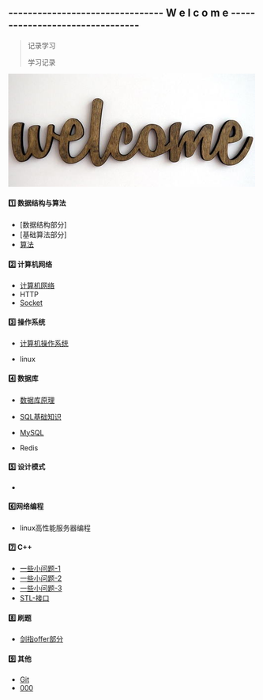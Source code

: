## -------------------------------- W  e  l  c  o  m  e --------------------------------

> 记录学习
>
> 学习记录

![2](https://github.com/song787/New-repository/blob/dev/welcome.jpg)



#### :one: 数据结构与算法

- [数据结构部分]
- [基础算法部分]
- [算法](https://github.com/song787/New-repository/blob/dev/algorithm.md)

#### :two: 计算机网络

- [计算机网络](https://github.com/song787/New-repository/blob/dev/computer_network.md)
- HTTP
- [Socket](https://github.com/song787/New-repository/blob/master/Socket.md)

#### :three: 操作系统

- [计算机操作系统](https://github.com/song787/New-repository/blob/master/OS.md)

- linux

#### :four: 数据库

  - [数据库原理](https://github.com/song787/New-repository/blob/master/Datebase.md)

  - [SQL基础知识](https://github.com/song787/New-repository/blob/master/SQL.md)

  - [MySQL](https://github.com/song787/New-repository/blob/master/MySQL.md)

  - Redis

#### :five: 设计模式

- 

#### :six: ​网络编程

- linux高性能服务器编程

#### :seven: C++

- [一些小问题-1](https://github.com/song787/New-repository/blob/master/C%2B%2B-1.md)
- [一些小问题-2](https://github.com/song787/New-repository/blob/dev/C%2B%2B-2.md)
- [一些小问题-3](https://github.com/song787/New-repository/blob/dev/C%2B%2B-3.md)
- [STL-接口](https://github.com/song787/New-repository/blob/master/STL-API.md)

#### :eight: 刷题

- [剑指offer部分](https://github.com/song787/New-repository/blob/master/jianzhiOFFER.md)

#### :nine: 其他

- [Git](https://github.com/song787/New-repository/blob/dev/Git.md)
- [000](https://github.com/song787/New-repository/blob/master/Ques_and_ans.md)



